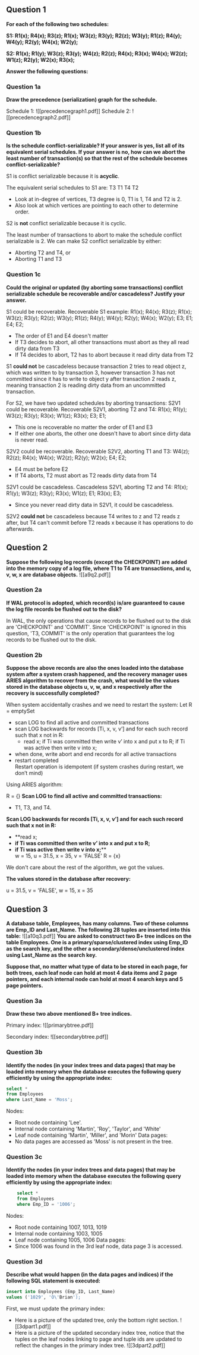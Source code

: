 ## Question 1
**For each of the following two schedules:**

**S1: R1(x); R4(x); R3(z); R1(x); W3(z); R3(y); R2(z); W3(y); R1(z); R4(y); W4(y); R2(y); W4(x); W2(y);**

**S2: R1(x); R1(y); W3(z); R3(y); W4(z); R2(z); R4(x); R3(x); W4(x); W2(z); W1(z); R2(y); W2(x); R3(x);**

**Answer the following questions:**
### Question 1a
**Draw the precedence (serialization) graph for the schedule.**

Schedule 1:
![[precedencegraph1.pdf]]
Schedule 2:
![[precedencegraph2.pdf]]
### Question 1b
**Is the schedule conflict-serializable? If your answer is yes, list all of its equivalent serial schedules. If your answer is no, how can we abort the least number of transaction(s) so that the rest of the schedule becomes conflict-serializable?**

S1 is conflict serializable because it is **acyclic**.

The equivalent serial schedules to S1 are:
T3 T1 T4 T2
- Look at in-degree of vertices, T3 degree is 0, T1 is 1, T4 and T2 is 2. 
- Also look at which vertices are pointing to each other to determine order.

S2 is **not** conflict serializable because it is cyclic.

The least number of transactions to abort to make the schedule conflict serializable is 2. We can make S2 conflict serializable by either:
- Aborting T2 and T4, or
- Aborting T1 and T3

### Question 1c
**Could the original or updated (by aborting some transactions) conflict serializable schedule be recoverable and/or cascadeless? Justify your answer.**

S1 could be recoverable.
Recoverable S1 example: R1(x); R4(x); R3(z); R1(x); W3(z); R3(y); R2(z); W3(y); R1(z); R4(y); W4(y); R2(y); W4(x); W2(y); E3; E1; E4; E2;
- The order of E1 and E4 doesn't matter
- If T3 decides to abort, all other transactions must abort as they all read dirty data from T3
- If T4 decides to abort, T2 has to abort because it read dirty data from T2

S1 **could not** be cascadeless because transaction 2 tries to read object z, which was written to by transaction 3, however transaction 3 has not committed since it has to write to object y after transaction 2 reads z, meaning transaction 2 is reading dirty data from an uncommitted transaction.

For S2, we have two updated schedules by aborting transactions:
S2V1 could be recoverable.
Recoverable S2V1, aborting T2 and T4: R1(x); R1(y); W3(z); R3(y); R3(x); W1(z); R3(x); E3; E1;
- This one is recoverable no matter the order of E1 and E3
- If either one aborts, the other one doesn't have to abort since dirty data is never read.

S2V2 could be recoverable.
Recoverable S2V2, aborting T1 and T3: W4(z); R2(z); R4(x); W4(x); W2(z); R2(y); W2(x); E4; E2;
- E4 must be before E2
- If T4 aborts, T2 must abort as T2 reads dirty data from T4

S2V1 could be cascadeless.
Cascadeless S2V1, aborting T2 and T4: R1(x); R1(y); W3(z); R3(y); R3(x); W1(z); E1; R3(x); E3;
- Since you never read dirty data in S2V1, it could be cascadeless.

S2V2 **could not** be cascadeless because T4 writes to z and T2 reads z after, but T4 can't commit before T2 reads x because it has operations to do afterwards.

## Question 2   
**Suppose the following log records (except the CHECKPOINT) are added into the memory copy of a log file, where T1 to T4 are transactions, and u, v, w, x are database objects.**
![[a9q2.pdf]]
### Question 2a
**If WAL protocol is adopted, which record(s) is/are guaranteed to cause the log file records be flushed out to the disk?**

In WAL, the only operations that cause records to be flushed out to the disk are 'CHECKPOINT' and 'COMMIT'. Since 'CHECKPOINT' is ignored in this question, 'T3, COMMIT' is the only operation that guarantees the log records to be flushed out to the disk.

### Question 2b
**Suppose the above records are also the ones loaded into the database system after a system crash happened, and the recovery manager uses ARIES algorithm to recover from the crash, what would be the values stored in the database objects u, v, w, and x respectively after the recovery is successfully completed?**
    
When system accidentally crashes and we need to restart the system:
Let R = emptySet  
- scan LOG to find all active and committed transactions 
- scan LOG backwards for records [Ti, x, v, v’] and for each such record such that x not in R: 
	- read x; if Ti was committed then write v’ into x and put x to R; if Ti was active then write v into x;  
- when done, write abort and end records for all active transactions  
- restart completed  
Restart operation is idempotent (if system crashes during restart, we don’t mind) 

Using ARIES algorithm:

R = {}
**Scan LOG to find all active and committed transactions:**
- T1, T3, and T4.

**Scan LOG backwards for records \[Ti, x, v, v’] and for each such record such that x not in R:** 
- **read x; 
- **if Ti was committed then write v’ into x and put x to R;** 
- **if Ti was active then write v into x;****  
w = 15, u = 31.5,  x = 35, v = 'FALSE'
R = {x}

We don't care about the rest of the algorithm, we got the values.

**The values stored in the database after recovery:**

u = 31.5, v = 'FALSE', w = 15, x = 35

## Question 3
**A database table, Employees, has many columns. Two of these columns are Emp_ID and Last_Name. The following 28 tuples are inserted into this table:**
![[a10q3.pdf]]
**You are asked to construct two B+ tree indices on the table Employees. One is a primary/sparse/clustered index using Emp_ID as the search key, and the other a secondary/dense/unclustered index using Last_Name as the search key.**  

**Suppose that, no matter what type of data to be stored in each page, for both trees, each leaf node can hold at most 4 data items and 2 page pointers, and each internal node can hold at most 4 search keys and 5 page pointers.**  

### Question 3a
**Draw these two above mentioned B+ tree indices.**

Primary index:
![[primarybtree.pdf]]

Secondary index:
![[secondarybtree.pdf]]
### Question 3b
**Identify the nodes (in your index trees and data pages) that may be loaded into memory when the database executes the following query efficiently by using the appropriate index:**
```sql
select *
from Employees
where Last_Name = 'Moss';
```
Nodes:
- Root node containing 'Lee'.
- Internal node containing 'Martin', 'Roy', 'Taylor', and 'White'
- Leaf node containing 'Martin', 'Miller', and 'Morin'
Data pages:
- No data pages are accessed as 'Moss' is not present in the tree.
### Question 3c
**Identify the nodes (in your index trees and data pages) that may be loaded into memory when the database executes the following query efficiently by using the appropriate index:**
```sql
	select *
	from Employees
	where Emp_ID = '1006';
```
Nodes:
- Root node containing 1007, 1013, 1019
- Internal node containing 1003, 1005
- Leaf node containing 1005, 1006
Data pages:
- Since 1006 was found in the 3rd leaf node, data page 3 is accessed.
### Question 3d
**Describe what would happen (in the data pages and indices) if the following SQL statement is executed:**
```sql
insert into Employees (Emp_ID, Last_Name)
values ('1029', 'O\'Brian');
```
First, we must update the primary index:
- Here is a picture of the updated tree, only the bottom right section.
![[3dpart1.pdf]]
- Here is a picture of the updated secondary index tree, notice that the tuples on the leaf nodes linking to page and tuple ids are updated to reflect the changes in the primary index tree.
![[3dpart2.pdf]]
